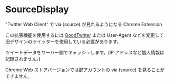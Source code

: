 # SourceDisplay
"Twitter Web Client" で via (source) が見れるようになる Chrome Extension

この拡張機能を使用するには [GoodTwitter](https://chrome.google.com/webstore/detail/goodtwitter/jbanhionoclikdjnjlcmefiofgjimgca) または User-Agent などを変更して旧デザインのツイッターを使用している必要があります。

ツイートデータをサーバー側でキャッシュします。(IP アドレスなど個人情報は記録されません。)

Chrome Web ストアバージョンでは鍵アカウントの via (source) を見ることができません。
